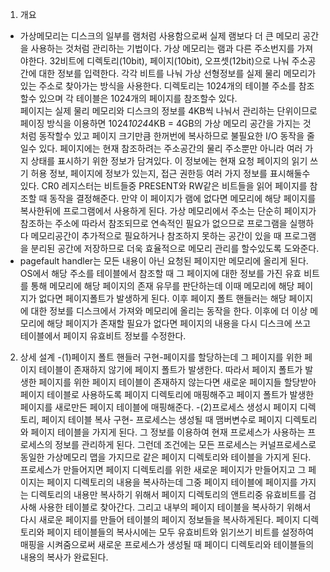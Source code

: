 1. 개요
- 가상메모리는 디스크의 일부를 램처럼 사용함으로써 실제 램보다 더 큰 메모리 공간을 사용하는 것처럼 관리하는 기법이다. 
가상 메모리는 램과 다른 주소번지를 가져야한다. 
32비트에 디렉토리(10bit), 페이지(10bit), 오프셋(12bit)으로 나눠 주소공간에 대한 정보를 입력한다. 
각각 비트를 나눠 가상 선형정보를 실제 물리 메모리가 있는 주소로 찾아가는 방식을 사용한다. 
디렉토리는 1024개의 테이블 주소를 참조할수 있으며 각 테이블은 1024개의 페이지를 참조할수 있다.  
페이지는 실제 물리 메모리와 디스크의 정보를 4KB씩 나눠서 관리하는 단위이므로
페이징 방식을 이용하면 1024*1024*4KB = 4GB의 가상 메모리 공간을 가지는 것 처럼 동작할수 있고 
페이지 크기만큼 한꺼번에 복사하므로 불필요한 I/O 동작을 줄일수 있다. 
페이지에는 현재 참조하려는 주소공간의 물리 주소뿐만 아니라 여러 가지 상태를 표시하기 위한 정보가 담겨있다.
이 정보에는 현재 요청 페이지의 읽기 쓰기 허용 정보, 페이지에 정보가 있는지, 접근 권한등 여러 가지 정보를 표시해둘수 있다. 
CR0 레지스터는 비트들중 PRESENT와 RW같은 비트들을 읽어 페이지를 참조할 때 동작을 결정해준다. 
만약 이 페이지가 램에 없다면 메모리에 해당 페이지를 복사한뒤에 프로그램에서 사용하게 된다. 
가상 메모리에서 주소는 단순히 페이지가 참조하는 주소에 따라서 참조되므로 연속적인 필요가 없으므로 
프로그램을 실행하다 메모리공간이 추가적으로 필요하거나 참조하지 못하는 공간이 있을 때 프로그램을 분리된 공간에 저장하므로 
더욱 효율적으로 메모리 관리를 할수있도록 도와준다.  
-  pagefault handler는 모든 내용이 아닌 요청된 페이지만 메모리에 올리게 된다. 
 OS에서 해당 주소를 테이블에서 참조할 때 그 페이지에 대한 정보를 가진 유효 비트를 통해 메모리에 해당 페이지의 존재 유무를 판단하는데 
 이때 메모리에 해당 페이지가 없다면 페이지폴트가 발생하게 된다. 
 이후 페이지 폴트 핸들러는 해당 페이지에 대한 정보를 디스크에서 가져와 메모리에 올리는 동작을 한다. 
 이후에 더 이상 메모리에 해당 페이지가 존재할 필요가 없다면 페이지의 내용을 다시 디스크에 쓰고 테이블에서 페이지 유효비트 정보를 수정한다.
  
2. 상세 설계
-(1)페이지 폴트 핸들러 구현-페이지를 할당하는데 그 페이지를 위한 페이지 테이블이 존재하지 않기에 페이지 폴트가 발생한다.
따라서 페이지 폴트가 발생한 페이지를 위한 페이지 테이블이 존재하지 않는다면 새로운 페이지들 할당받아 페이지 테이블로 사용하도록 
페이지 디렉토리에 매핑해주고 페이지 폴트가 발생한 페이지를 새로만든 페이지 테이블에 매핑해준다. 
-(2)프로세스 생성시 페이지 디렉토리, 페이지 테이블 복사 구현- 프로세스는 생성될 때 맴버변수로 페이지 디렉토리와 페이지 테이블을 가지게 된다. 
그 정보를 이용하여 현재 프로세스가 사용하는 프로세스의 정보를 관리하게 된다. 
그런데 조건에는 모든 프로세스는 커널프로세스로 동일한 가상메모리 맵을 가지므로 같은 페이지 디렉토리와 테이블을 가지게 된다. 
프로세스가 만들어지면 페이지 디렉토리를 위한 새로운 페이지가 만들어지고 그 페이지는 페이지 디렉토리의 내용을 복사하는데 
그중 페이지 테이블에 페이지를 가지는 디렉토리의 내용만 복사하기 위해서 페이지 디렉토리의 앤트리중 유효비트를 검사해 사용한 테이블로 찾아간다. 
그리고 내부의 페이지 테이블을 복사하기 위해서 다시 새로운 페이지를 만들어 테이블의 페이지 정보들을 복사하게된다. 
페이지 디렉토리와 페이지 테이블들의 복사시에는 모두 유효비트와 읽기쓰기 비트를 설정하여 매핑을 시켜줌으로써 
새로운 프로세스가 생성될 때 페이디 디렉토리와 테이블들의 내용의 복사가 완료된다. 
